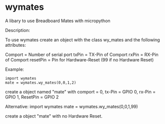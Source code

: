 # wymates

A libary to use Breadboard Mates with micropython

Description:

To use wymates create an object with the class wy_mates and the following attributes:

Comport = Number of serial port
txPin = TX-Pin of Comport
rxPin = RX-Pin of Comport
resetPin = Pin for Hardware-Reset (99 if no Hardware Reset)

Example:

    import wymates
    mate = wymates.wy_mates(0,0,1,2)

create a object named "mate" with comport = 0, tx-Pin = GPIO 0, rx-Pin = GPIO 1, ResetPin = GPIO 2

Alternative:
    import wymates
    mate = wymates.wy_mates(0,0,1,99)

create a object "mate" with no Hardware Reset.

